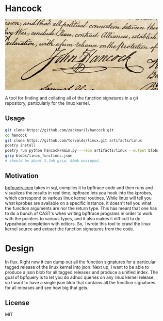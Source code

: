 # Hancock 
![John Hancock's Signature](./hancock_signature.png)

A tool for finding and collating all of the function signatures in a git repository, particularly for the linux kernel.


## Usage

```bash
git clone https://github.com/zackmaril/hancock.git
cd hancock
git clone https://github.com/torvalds/linux.git artifacts/linux
poetry install
poetry run python hancock/main.py --repo artifacts/linux --output blobs/linux_functions.json
gzip blobs/linux_functions.json
# should be about 5.7mb gzip, 80mb unzipped.
```

## Motivation

[bpfquery.com](https://bpfquery.com) takes in sql, compiles it to bpftrace code and then runs and visualizes the results in real time. bpftrace lets you hook into the kprobes, which correspond to various linux kernel routines. While linux will tell you what kprobes are available on a specific instance, it doesn't tell you what the function arguments are nor the return type. This has meant that one has to do a bunch of CAST's when writing bpftrace programs in order to work with the pointers to various types, and it also makes it difficult to do typeahead completion with editors. So, I wrote this tool to crawl the linux kernel source and extract the function signatures from the code. 

# Design 

In flux. Right now it can dump out all the function signatures for a particular tagged release of the linux kernel into json. Next up, I want to be able to produce  a json blob for all tagged releases and produce a unified index. The goal of bpfquery is to let you do adhoc queries on any linux kernel release, so I want to have a single json blob that contains all the function signatures for all releases and see how big that gets.

## License

MIT


